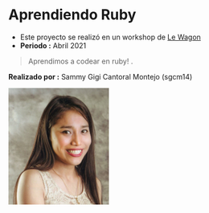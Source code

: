 Aprendiendo Ruby
================
- Este proyecto se realizó en un workshop de [Le Wagon](https://www.lewagon.com/ "Le Wagon")
- **Periodo :** Abril 2021
> Aprendimos a codear en ruby! .

**Realizado por :** Sammy Gigi Cantoral Montejo (sgcm14)

<img src ="https://raw.githubusercontent.com/sgcm14/sgcm14/main/sammy.jpg" width="200">
